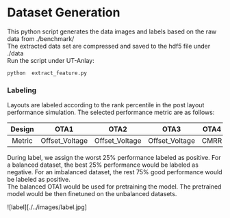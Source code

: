 # Dataset Generation #
This python script generates the data images and labels based on the raw data from ./benchmark/ \
The extracted data set are compressed and saved to the hdf5 file under ./data \
Run the script under UT-Anlay:
```
python  extract_feature.py
```

### Labeling ###
Layouts are labeled according to the rank percentile in the post layout performance simulation. The selected performance metric are as follows:

| Design | OTA1           | OTA2           | OTA3           | OTA4 | 
|:------:|:--------------:|:--------------:|:--------------:|:----:|
| Metric | Offset_Voltage | Offset_Voltage | Offset_Voltage | CMRR |

During label, we assign the worst 25% performance labeled as positive. For a balanced dataset, the best 25% performance would be labeled as negative. For an imbalanced dataset, the rest 75% good performance would be labeled as positive. \
The balanced OTA1 would be used for pretraining the model. The pretrained model would be then finetuned on the unbalanced datasets. 

![label][./../images/label.jpg]
